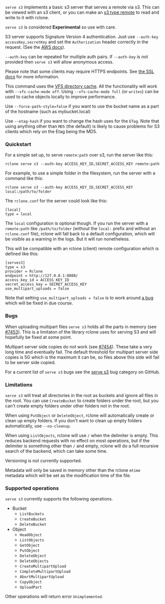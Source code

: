 `serve s3` implements a basic s3 server that serves a remote via s3.
This can be viewed with an s3 client, or you can make an [s3 type
remote](/s3/) to read and write to it with rclone.

`serve s3` is considered **Experimental** so use with care.

S3 server supports Signature Version 4 authentication. Just use
`--auth-key accessKey,secretKey` and set the `Authorization`
header correctly in the request. (See the [AWS
docs](https://docs.aws.amazon.com/general/latest/gr/signature-version-4.html)).

`--auth-key` can be repeated for multiple auth pairs. If
`--auth-key` is not provided then `serve s3` will allow anonymous
access.

Please note that some clients may require HTTPS endpoints. See [the
SSL docs](#ssl-tls) for more information.

This command uses the [VFS directory cache](#vfs-virtual-file-system).
All the functionality will work with `--vfs-cache-mode off`. Using
`--vfs-cache-mode full` (or `writes`) can be used to cache objects
locally to improve performance.

Use `--force-path-style=false` if you want to use the bucket name as a
part of the hostname (such as mybucket.local)

Use `--etag-hash` if you want to change the hash uses for the `ETag`.
Note that using anything other than `MD5` (the default) is likely to
cause problems for S3 clients which rely on the Etag being the MD5.

### Quickstart

For a simple set up, to serve `remote:path` over s3, run the server
like this:

```
rclone serve s3 --auth-key ACCESS_KEY_ID,SECRET_ACCESS_KEY remote:path
```

For example, to use a simple folder in the filesystem, run the server
with a command like this:

```
rclone serve s3 --auth-key ACCESS_KEY_ID,SECRET_ACCESS_KEY local:/path/to/folder
```

The `rclone.conf` for the server could look like this:

```
[local]
type = local
```

The `local` configuration is optional though. If you run the server with a
`remote:path` like `/path/to/folder` (without the `local:` prefix and without an
`rclone.conf` file), rclone will fall back to a default configuration, which
will be visible as a warning in the logs. But it will run nonetheless.

This will be compatible with an rclone (client) remote configuration which
is defined like this:

```
[serves3]
type = s3
provider = Rclone
endpoint = http://127.0.0.1:8080/
access_key_id = ACCESS_KEY_ID
secret_access_key = SECRET_ACCESS_KEY
use_multipart_uploads = false
```

Note that setting `use_multipart_uploads = false` is to work around
[a bug](#bugs) which will be fixed in due course.

### Bugs

When uploading multipart files `serve s3` holds all the parts in
memory (see [#7453](https://github.com/artpar/artpar/issues/7453)).
This is a limitaton of the library rclone uses for serving S3 and will
hopefully be fixed at some point.

Multipart server side copies do not work (see
[#7454](https://github.com/artpar/artpar/issues/7454)). These take a
very long time and eventually fail. The default threshold for
multipart server side copies is 5G which is the maximum it can be, so
files above this side will fail to be server side copied.

For a current list of `serve s3` bugs see the [serve
s3](https://github.com/artpar/artpar/labels/serve%20s3) bug category
on GitHub.

### Limitations

`serve s3` will treat all directories in the root as buckets and
ignore all files in the root. You can use `CreateBucket` to create
folders under the root, but you can't create empty folders under other
folders not in the root.

When using `PutObject` or `DeleteObject`, rclone will automatically
create or clean up empty folders. If you don't want to clean up empty
folders automatically, use `--no-cleanup`.

When using `ListObjects`, rclone will use `/` when the delimiter is
empty. This reduces backend requests with no effect on most
operations, but if the delimiter is something other than `/` and
empty, rclone will do a full recursive search of the backend, which
can take some time.

Versioning is not currently supported.

Metadata will only be saved in memory other than the rclone `mtime`
metadata which will be set as the modification time of the file.

### Supported operations

`serve s3` currently supports the following operations.

- Bucket
    - `ListBuckets`
    - `CreateBucket`
    - `DeleteBucket`
- Object
    - `HeadObject`
    - `ListObjects`
    - `GetObject`
    - `PutObject`
    - `DeleteObject`
    - `DeleteObjects`
    - `CreateMultipartUpload`
    - `CompleteMultipartUpload`
    - `AbortMultipartUpload`
    - `CopyObject`
    - `UploadPart`

Other operations will return error `Unimplemented`.
